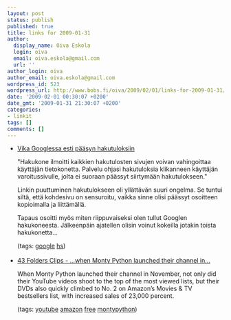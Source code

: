 ```yaml
---
layout: post
status: publish
published: true
title: links for 2009-01-31
author:
  display_name: Oiva Eskola
  login: oiva
  email: oiva.eskola@gmail.com
  url: ''
author_login: oiva
author_email: oiva.eskola@gmail.com
wordpress_id: 523
wordpress_url: http://www.bobs.fi/oiva/2009/02/01/links-for-2009-01-31/
date: '2009-02-01 00:30:07 +0200'
date_gmt: '2009-01-31 21:30:07 +0200'
categories:
- linkit
tags: []
comments: []
---
```

<ul class="delicious">
<li>
<div class="delicious-link"><a href="http://www.hs.fi/kotimaa/artikkeli/Vika+Googlessa+esti+p%C3%A4%C3%A4syn+hakutuloksiin/1135243184914">Vika Googlessa esti pääsyn hakutuloksiin</a></div></p>
<div class="delicious-extended">"Hakukone ilmoitti kaikkien hakutulosten sivujen voivan vahingoittaa käyttäjän tietokonetta. Palvelu ohjasi hakutuloksia klikanneen käyttäjän varoitussivulle, jolta ei suoraan päässyt siirtymään hakutulokseen."</p>
<p>Linkin puuttuminen hakutulokseen oli yllättävän suuri ongelma. Se tuntui siltä, että kohdesivu on sensuroitu, vaikka sinne olisi päässyt osoitteen kopioimalla ja liittämällä. </p>
<p>Tapaus osoitti myös miten riippuvaiseksi olen tullut Googlen hakukoneesta. Jälkeenpäin ajatellen olisin voinut kokeilla jotakin toista hakukonetta...</div></p>
<div class="delicious-tags">(tags: <a href="http://delicious.com/oiva/google">google</a> <a href="http://delicious.com/oiva/hs">hs</a>)</div><br />
            </li>
<li>
<div class="delicious-link"><a href="http://clips.43folders.com/post/72361747/when-monty-python-launched-their-channel-in">43 Folders Clips - &hellip;when Monty Python launched their channel in...</a></div></p>
<div class="delicious-extended">When Monty Python launched their channel in November, not only did their YouTube videos shoot to the top of the most viewed lists, but their DVDs also quickly climbed to No. 2 on Amazon&rsquo;s Movies &amp; TV bestsellers list, with increased sales of 23,000 percent.</div></p>
<div class="delicious-tags">(tags: <a href="http://delicious.com/oiva/youtube">youtube</a> <a href="http://delicious.com/oiva/amazon">amazon</a> <a href="http://delicious.com/oiva/free">free</a> <a href="http://delicious.com/oiva/montypython">montypython</a>)</div><br />
            </li></ul>
